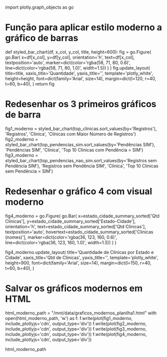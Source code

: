 import plotly.graph_objects as go

# Função para aplicar estilo moderno a gráfico de barras
def styled_bar_chart(df, x_col, y_col, title, height=600):
    fig = go.Figure(
        go.Bar(
            x=df[x_col],
            y=df[y_col],
            orientation='h',
            text=df[x_col],
            textposition='auto',
            marker=dict(color='rgba(58, 71, 80, 0.6)', line=dict(color='rgba(58, 71, 80, 1.0)', width=1.5))
        )
    )
    fig.update_layout(
        title=title,
        xaxis_title='Quantidade',
        yaxis_title='',
        template='plotly_white',
        height=height,
        font=dict(family='Arial', size=14),
        margin=dict(l=120, r=40, t=60, b=40),
    )
    return fig

# Redesenhar os 3 primeiros gráficos de barra
fig1_moderno = styled_bar_chart(top_clinicas.sort_values(by='Registros'), 'Registros', 'Clínica', 'Clínicas com Maior Número de Registros')
fig2_moderno = styled_bar_chart(top_pendencias_sim.sort_values(by='Pendências SIM'), 'Pendências SIM', 'Clínica', 'Top 10 Clínicas com Pendência = SIM')
fig3_moderno = styled_bar_chart(top_pendencias_nao_sim.sort_values(by='Registros sem Pendência SIM'), 'Registros sem Pendência SIM', 'Clínica', 'Top 10 Clínicas sem Pendência = SIM')

# Redesenhar o gráfico 4 com visual moderno
fig4_moderno = go.Figure(
    go.Bar(
        x=estado_cidade_summary_sorted['Qtd Clínicas'],
        y=estado_cidade_summary_sorted['Estado-Cidade'],
        orientation='h',
        text=estado_cidade_summary_sorted['Qtd Clínicas'],
        textposition='auto',
        hovertext=estado_cidade_summary_sorted['Clínicas (nomes)'],
        marker=dict(color='rgba(36, 123, 160, 0.6)', line=dict(color='rgba(36, 123, 160, 1.0)', width=1.5))
    )
)

fig4_moderno.update_layout(
    title='Quantidade de Clínicas por Estado e Cidade',
    xaxis_title='Qtd de Clínicas',
    yaxis_title='',
    template='plotly_white',
    height=900,
    font=dict(family='Arial', size=14),
    margin=dict(l=150, r=40, t=60, b=40),
)

# Salvar os gráficos modernos em HTML
html_moderno_path = "/mnt/data/graficos_modernos_planilha1.html"
with open(html_moderno_path, 'w') as f:
    f.write(plot(fig1_moderno, include_plotlyjs='cdn', output_type='div'))
    f.write(plot(fig2_moderno, include_plotlyjs='cdn', output_type='div'))
    f.write(plot(fig3_moderno, include_plotlyjs='cdn', output_type='div'))
    f.write(plot(fig4_moderno, include_plotlyjs='cdn', output_type='div'))

html_moderno_path
